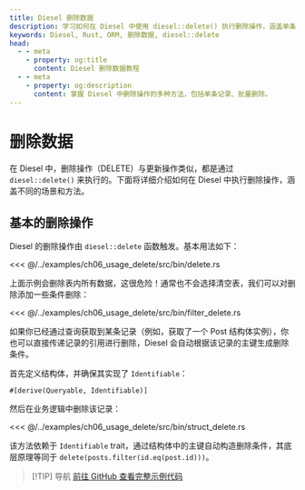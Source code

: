 ```yaml
---
title: Diesel 删除数据
description: 学习如何在 Diesel 中使用 diesel::delete() 执行删除操作，涵盖单条、批量删除及事务场景。
keywords: Diesel, Rust, ORM, 删除数据, diesel::delete
head:
  - - meta
    - property: og:title
      content: Diesel 删除数据教程
  - - meta
    - property: og:description
      content: 掌握 Diesel 中删除操作的多种方法，包括单条记录、批量删除。
---
```


# 删除数据

在 Diesel 中，删除操作（DELETE）与更新操作类似，都是通过 `diesel::delete()` 来执行的。下面将详细介绍如何在 Diesel 中执行删除操作，涵盖不同的场景和方法。


## 基本的删除操作

Diesel 的删除操作由 `diesel::delete` 函数触发。基本用法如下：

<<< @/../examples/ch06_usage_delete/src/bin/delete.rs

上面示例会删除表内所有数据，这很危险！通常也不会选择清空表，我们可以对删除添加一些条件删除：

<<< @/../examples/ch06_usage_delete/src/bin/filter_delete.rs

如果你已经通过查询获取到某条记录（例如，获取了一个 Post 结构体实例），你也可以直接传递记录的引用进行删除，Diesel 会自动根据该记录的主键生成删除条件。

首先定义结构体，并确保其实现了 `Identifiable`：

```text
#[derive(Queryable, Identifiable)]
```

然后在业务逻辑中删除该记录：

<<< @/../examples/ch06_usage_delete/src/bin/struct_delete.rs

该方法依赖于 `Identifiable` trait，通过结构体中的主键自动构造删除条件，其底层原理等同于 `delete(posts.filter(id.eq(post.id)))`。

> [!TIP] 导航
> [前往 GitHub 查看完整示例代码](https://github.com/nonfan/diesel-demo/tree/docs/examples/ch06_usage_delete)